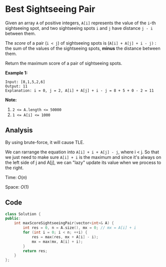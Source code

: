 # Best Sightseeing Pair

Given an array `A` of positive integers, `A[i]` represents the value of the `i`-th sightseeing spot, and two sightseeing spots `i` and `j` have distance `j - i` between them.

The *score* of a pair (`i < j`) of sightseeing spots is (`A[i] + A[j] + i - j)` : the sum of the values of the sightseeing spots, **minus** the distance between them.

Return the maximum score of a pair of sightseeing spots.

 

**Example 1:**

```
Input: [8,1,5,2,6]
Output: 11
Explanation: i = 0, j = 2, A[i] + A[j] + i - j = 8 + 5 + 0 - 2 = 11
```

 

**Note:**

1. `2 <= A.length <= 50000`
2. `1 <= A[i] <= 1000`

## Analysis

By using brute-force, it will cause TLE.

We can rarrange the equation into `A[i] + i + A[j] - j`, where i < j. So that we just need to make sure `A[i] + i` is the maximum and since it's always on the left side of j and A[j], we can "lazy" update its value when we process to the right.



Time: $O(n)$

Space: $O(1)$

## Code

```c++
class Solution {
public:
    int maxScoreSightseeingPair(vector<int>& A) {
        int res = 0, n = A.size(), mx = 0; // mx = A[i] + i
        for (int i = 0; i < n; ++i) {
            res = max(res, mx + A[i] - i);
            mx = max(mx, A[i] + i);
        }
        return res;
    }
};
```

